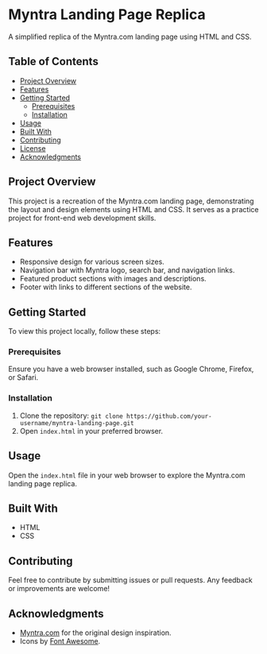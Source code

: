 # Myntra Landing Page Replica

A simplified replica of the Myntra.com landing page using HTML and CSS.

## Table of Contents

- [Project Overview](#project-overview)
- [Features](#features)
- [Getting Started](#getting-started)
  - [Prerequisites](#prerequisites)
  - [Installation](#installation)
- [Usage](#usage)
- [Built With](#built-with)
- [Contributing](#contributing)
- [License](#license)
- [Acknowledgments](#acknowledgments)

## Project Overview

This project is a recreation of the Myntra.com landing page, demonstrating the layout and design elements using HTML and CSS. It serves as a practice project for front-end web development skills.

## Features

- Responsive design for various screen sizes.
- Navigation bar with Myntra logo, search bar, and navigation links.
- Featured product sections with images and descriptions.
- Footer with links to different sections of the website.

## Getting Started

To view this project locally, follow these steps:

### Prerequisites

Ensure you have a web browser installed, such as Google Chrome, Firefox, or Safari.

### Installation

1. Clone the repository: `git clone https://github.com/your-username/myntra-landing-page.git`
2. Open `index.html` in your preferred browser.

## Usage

Open the `index.html` file in your web browser to explore the Myntra.com landing page replica.

## Built With

- HTML
- CSS

## Contributing

Feel free to contribute by submitting issues or pull requests. Any feedback or improvements are welcome!

## Acknowledgments

- [Myntra.com](https://www.myntra.com/) for the original design inspiration.
- Icons by [Font Awesome](https://fontawesome.com/).

